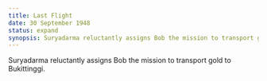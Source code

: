 ```yaml
---
title: Last Flight
date: 30 September 1948 
status: expand
synopsis: Suryadarma reluctantly assigns Bob the mission to transport gold to Bukittinggi.
---
```

Suryadarma reluctantly assigns Bob the mission to transport gold to Bukittinggi.